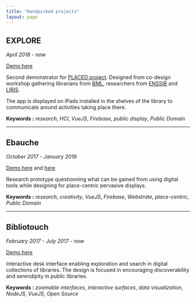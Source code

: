 ```yaml
---
title: "Handpicked projects"
layout: page
---
```


## EXPLORE

*April 2018 - now*

[Demo here](https://explore.placed.eu/#/5214)

Second demonstrator for [PLACED project](http://www.placedproject.eu). Designed from co-design workshop gathering librarians from [BML](https://bm-lyon.fr), researchers from [ENSSIB](https://enssib.fr) and [LIRIS](https://liris.cnrs.fr).

The app is displayed on iPads installed in the shelves of the library to communicate around activities taking place there.


**Keywords :** *research*, *HCI*, *VueJS*, *Firebase*, *public display*, *Public Domain*

----

## Ebauche

*October 2017 - January 2019*

[Demo here](https://draw.ebauche.eu) and [here](https://display.ebauche.eu)

Research prototype questionning what can be gained from using digital tools while designing for place-centric pervasive displays.

**Keywords :** *research*, *creativity*, *VueJS*, *Firebase*, *Webstrate*, *place-centric*, *Public Domain*

----

## Bibliotouch

*February 2017 - July 2017 - now*

[Demo here](https://bibliotouch.enssib.fr)

Interactive desk interface enabling exploration and search in digital collections of libraries. The design is focused in encouraging discoverability and serendipity in public libraries.

**Keywords :** *zoomable interfaces*, *interactive surfaces*, *data visualization*, *NodeJS*, *VueJS*, *Open Source*
